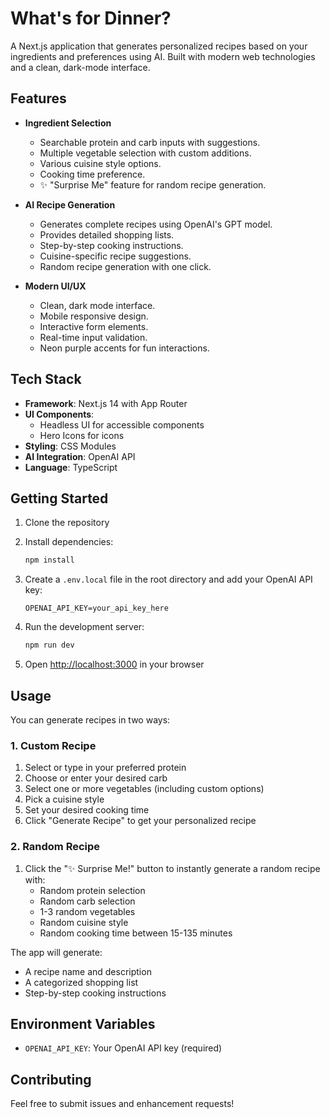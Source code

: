 # What's for Dinner?

A Next.js application that generates personalized recipes based on your ingredients and preferences using AI. Built with modern web technologies and a clean, dark-mode interface.

## Features

- **Ingredient Selection**
  - Searchable protein and carb inputs with suggestions.
  - Multiple vegetable selection with custom additions.
  - Various cuisine style options.
  - Cooking time preference.
  - ✨ "Surprise Me" feature for random recipe generation.

- **AI Recipe Generation**
  - Generates complete recipes using OpenAI's GPT model.
  - Provides detailed shopping lists.
  - Step-by-step cooking instructions.
  - Cuisine-specific recipe suggestions.
  - Random recipe generation with one click.

- **Modern UI/UX**
  - Clean, dark mode interface.
  - Mobile responsive design.
  - Interactive form elements.
  - Real-time input validation.
  - Neon purple accents for fun interactions.

## Tech Stack

- **Framework**: Next.js 14 with App Router
- **UI Components**:
  - Headless UI for accessible components
  - Hero Icons for icons
- **Styling**: CSS Modules
- **AI Integration**: OpenAI API
- **Language**: TypeScript

## Getting Started

1. Clone the repository
2. Install dependencies:

   ```bash
   npm install
   ```

3. Create a `.env.local` file in the root directory and add your OpenAI API key:

   ```
   OPENAI_API_KEY=your_api_key_here
   ```

4. Run the development server:

   ```bash
   npm run dev
   ```

5. Open [http://localhost:3000](http://localhost:3000) in your browser

## Usage

You can generate recipes in two ways:

### 1. Custom Recipe

1. Select or type in your preferred protein
2. Choose or enter your desired carb
3. Select one or more vegetables (including custom options)
4. Pick a cuisine style
5. Set your desired cooking time
6. Click "Generate Recipe" to get your personalized recipe

### 2. Random Recipe

1. Click the "✨ Surprise Me!" button to instantly generate a random recipe with:
   - Random protein selection
   - Random carb selection
   - 1-3 random vegetables
   - Random cuisine style
   - Random cooking time between 15-135 minutes

The app will generate:

- A recipe name and description
- A categorized shopping list
- Step-by-step cooking instructions

## Environment Variables

- `OPENAI_API_KEY`: Your OpenAI API key (required)

## Contributing

Feel free to submit issues and enhancement requests!
